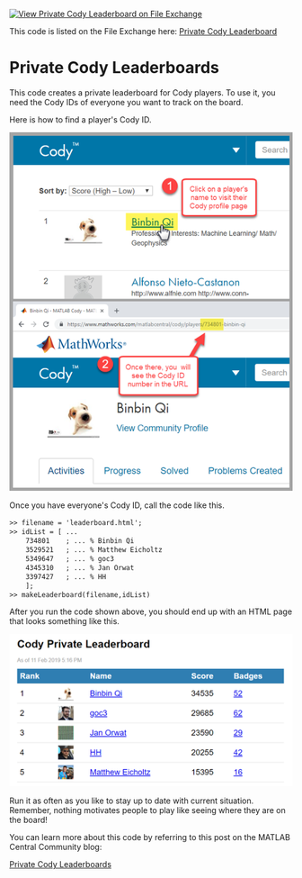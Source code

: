[![View Private Cody Leaderboard on File Exchange](https://www.mathworks.com/matlabcentral/images/matlab-file-exchange.svg)](https://www.mathworks.com/matlabcentral/fileexchange/70197-private-cody-leaderboard)

This code is listed on the File Exchange here:
[Private Cody Leaderboard](https://www.mathworks.com/matlabcentral/fileexchange/70197-private-cody-leaderboard)

# Private Cody Leaderboards

This code creates a private leaderboard for Cody players. To use it, you need the Cody IDs of everyone you want to track on the board.

Here is how to find a player's Cody ID.

![How to find the Cody ID](img/finding_cody_id.png)

Once you have everyone's Cody ID, call the code like this.

```
>> filename = 'leaderboard.html';
>> idList = [ ...
    734801    ; ... % Binbin Qi
    3529521   ; ... % Matthew Eicholtz
    5349647   ; ... % goc3
    4345310   ; ... % Jan Orwat
    3397427   ; ... % HH
    ];
>> makeLeaderboard(filename,idList)
```

After you run the code shown above, you should end up with an HTML page that looks something like this.

![Example Leaderboard](img/leaderboard.png)

Run it as often as you like to stay up to date with current situation. Remember, nothing motivates people to play like seeing where they are on the board!

You can learn more about this code by referring to this post on the MATLAB Central Community blog:

[Private Cody Leaderboards](https://blogs.mathworks.com/community/2019/04/08/private-cody-leaderboards/)
